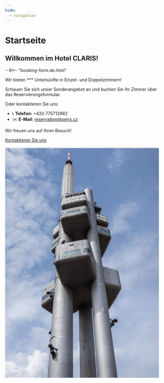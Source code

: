 ```yaml
---
hide:
  - navigation
---
```


# **Startseite**

## Willkommen im Hotel CLARIS!

--8<-- "booking-form.de.html"

Wir bieten *** Unterkünfte in Einzel- und Doppelzimmern!

Schauen Sie sich unser Sonderangebot an und buchen Sie Ihr Zimmer über das Reservierungsformular.

Oder kontaktieren Sie uns:

- 📞 **Telefon:** +420 775712882  
- ✉️ **E-Mail:** reservation@petrs.cz

Wir freuen uns auf Ihren Besuch!

[Kontaktieren Sie uns](05.contact.de.md)

![Alt text](assets/fotky-hotelu/zizkovskavez.jpg)

